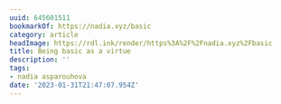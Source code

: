 ```yaml
---
uuid: 645601511
bookmarkOf: https://nadia.xyz/basic
category: article
headImage: https://rdl.ink/render/https%3A%2F%2Fnadia.xyz%2Fbasic
title: Being basic as a virtue
description: ''
tags:
- nadia asparouhova
date: '2023-01-31T21:47:07.954Z'
---
```



